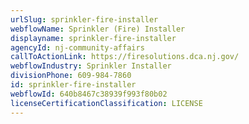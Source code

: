 ```yaml
---
urlSlug: sprinkler-fire-installer
webflowName: Sprinkler (Fire) Installer
displayname: sprinkler-fire-installer
agencyId: nj-community-affairs
callToActionLink: https://firesolutions.dca.nj.gov/
webflowIndustry: Sprinkler Installer
divisionPhone: 609-984-7860
id: sprinkler-fire-installer
webflowId: 640b8467c38939f993f80b02
licenseCertificationClassification: LICENSE
---
```

